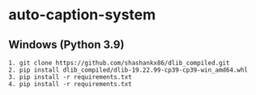 # auto-caption-system

 ## Windows (Python 3.9)
    1. git clone https://github.com/shashankx86/dlib_compiled.git
    2. pip install dlib_compiled/dlib-19.22.99-cp39-cp39-win_amd64.whl
    3. pip install -r requirements.txt
    4. pip install -r requirements.txt
